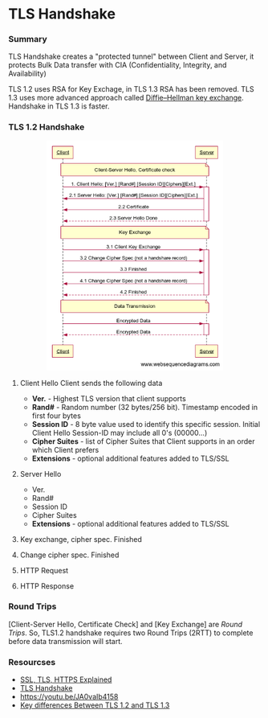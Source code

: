 # TLS Handshake
### Summary
TLS Handshake creates a "protected tunnel" between Client and Server, it protects Bulk Data transfer with CIA (Confidentiality, Integrity, and Availability)

TLS 1.2 uses RSA for Key Exchage, in TLS 1.3 RSA has been removed. TLS 1.3 uses more advanced approach called [Diffie–Hellman key exchange](https://en.wikipedia.org/wiki/Diffie%E2%80%93Hellman_key_exchange). Handshake in TLS 1.3 is faster.

### TLS 1.2 Handshake
<p align="center">
  <img src="images/tls1_2.png" width="70%">
</p>

1. Client Hello
   Client sends the following data
   * **Ver.** - Highest TLS version that client supports
   * **Rand#** - Random number (32 bytes/256 bit). Timestamp encoded in first four bytes
   * **Session ID** - 8 byte value used to identify this specific session. Initial Client Hello Session-ID may include all 0's (00000...)
   * **Cipher Suites** - list of Cipher Suites that Client supports in an order which Client prefers
   * **Extensions** - optional additional features added to TLS/SSL
  
3. Server Hello
    * Ver.
    * Rand#
    * Session ID
    * Cipher Suites
    * **Extensions** - optional additional features added to TLS/SSL

4. Key exchange, cipher spec. Finished
5. Change cipher spec. Finished
6. HTTP Request
7. HTTP Response

### Round Trips
[Client-Server Hello, Certificate Check] and [Key Exchange] are *Round Trips*. So, TLS1.2 handshake requires two Round Trips (2RTT) to complete before data transmission will start.

### Resourcses
- [SSL, TLS, HTTPS Explained](https://youtu.be/j9QmMEWmcfo)
- [TLS Handshake](https://youtu.be/ZkL10eoG1PY)
- https://youtu.be/JA0vaIb4158
- [Key differences Between TLS 1.2 and TLS 1.3](https://www.a10networks.com/glossary/key-differences-between-tls-1-2-and-tls-1-3/)


